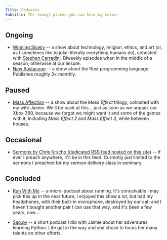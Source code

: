 ```yaml
---
Title: Podcasts
Subtitle: The (many) places you can hear my voice.
---
```


## Ongoing

* [Winning Slowly](http://www.winningslowly.org) -- a show about technology, religion, ethics, and art (or, as I sometimes like to joke: literally everything humans do), cohosted with [Stephen Carradini](http://stephencarradini.com). Biweekly episodes when in the middle of a season; otherwise at our leisure.
* [New Rustacean](http://www.newrustacean.com) -- a show about the Rust programming language. Publishes roughly 3&times; monthly.

## Paused

* [Mass Affection](https://www.massaffection.com) -- a show about the _Mass Effect_ trilogy, cohosted with my wife Jaimie. We'll be back at this... just as soon as we unpack our Xbox 360, because we forgot we might want it and some of the games with it, including _Mass Effect 2_ and _Mass Effect 3_, while between houses.

## Occasional

* [Sermons by Chris Krycho (dedicated RSS feed hosted on this site)](http://www.chriskrycho.com/sermons.xml) -- if ever I preach anywhere, it'll be in this feed. Currently just limited to the sermons I preached for my sermon delivery class in seminary.

## Concluded

* [Run With Me](http://runwith.chriskrycho.com) -- a micro-podcast about running. It's conceivable I may pick this up in the near future; I enjoyed this show a lot, but had my headphones, with their built-in microphone, destroyed by our cat; and I haven't bought another pair I can use that way, and it's been a few years, now...

* [Sap.py](https://sap-py.krycho.com) -- a short podcast I did with Jaimie about her adventures learning Python. Life got in the way and she chose to focus her many talents on other efforts.
